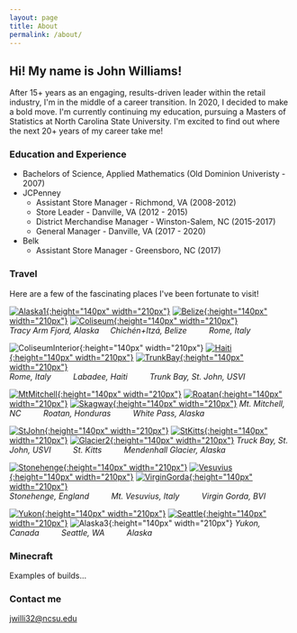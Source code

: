 ```yaml
---
layout: page
title: About
permalink: /about/
---
```


## Hi!  My name is John Williams!

After 15+ years as an engaging, results-driven leader within the retail industry, I'm in the middle of a career transition.  In 2020, I decided to make a bold move.  I'm currently continuing my education, pursuing a Masters of Statistics at North Carolina State University.  I'm excited to find out where the next 20+ years of my career take me!

### Education and Experience

* Bachelors of Science, Applied Mathematics (Old Dominion Univeristy - 2007)
* JCPenney
    - Assistant Store Manager - Richmond, VA (2008-2012)
    - Store Leader - Danville, VA (2012 - 2015)
    - District Merchandise Manager - Winston-Salem, NC (2015-2017)
    - General Manager - Danville, VA (2017 - 2020)
* Belk
    - Assistant Store Manager - Greensboro, NC (2017)

### Travel

Here are a few of the fascinating places I've been fortunate to visit!

[![Alaska1](images/Alaska1.jpg){:height="140px" width="210px"}](https://www.google.com/maps/place/Tracy+Arm/@57.8503894,-133.6521792,10z) [![Belize](images/Belize.jpg){:height="140px" width="210px"}](https://www.google.com/maps/place/Chichén+Itzá/@20.6829614,-88.5746156,4139m) [![Coliseum](images/Coliseum.jpg){:height="140px" width="210px"}](https://www.google.com/maps/place/Colosseum/@41.8902142,12.4900422,17z/)  
*Tracy Arm Fjord, Alaska*&nbsp;&nbsp;&nbsp;&nbsp;&nbsp;*Chichén+Itzá, Belize*&nbsp;&nbsp;&nbsp;&nbsp;&nbsp;&nbsp;&nbsp;&nbsp;&nbsp;&nbsp;*Rome, Italy*    

![ColiseumInterior](images/ColiseumInterior.jpg){:height="140px" width="210px"} [![Haiti](images/Haiti.jpg){:height="140px" width="210px"}](https://www.google.com/maps/place/Labadee+Haïti/@19.7815959,-72.2469786,3210m) [![TrunkBay](images/TrunkBay.jpg){:height="140px" width="210px"}](https://www.google.com/maps/place/Trunk+Bay/@18.3526056,-64.7696255,991m)  
*Rome, Italy*&nbsp;&nbsp;&nbsp;&nbsp;&nbsp;&nbsp;&nbsp;&nbsp;&nbsp;&nbsp;*Labadee, Haiti*&nbsp;&nbsp;&nbsp;&nbsp;&nbsp;&nbsp;&nbsp;&nbsp;&nbsp;&nbsp;*Trunk Bay, St. John, USVI* 

[![MtMitchell](images/MtMitchell.jpg){:height="140px" width="210px"}](https://www.google.com/maps/place/Mt+Mitchell/@35.7646309,-82.2678989,3589m) [![Roatan](images/Roatan.jpg){:height="140px" width="210px"}](https://www.google.com/maps/place/Roatán/@16.3459564,-86.4390788,37032m) [![Skagway](images/Skagway.jpg){:height="140px" width="210px"}](https://www.google.com/maps/place/White+Pass/@59.6209935,-135.0801651,17897m)
*Mt. Mitchell, NC*&nbsp;&nbsp;&nbsp;&nbsp;&nbsp;&nbsp;&nbsp;&nbsp;&nbsp;&nbsp;*Roatan, Honduras*&nbsp;&nbsp;&nbsp;&nbsp;&nbsp;&nbsp;&nbsp;&nbsp;&nbsp;&nbsp;*White Pass, Alaska* 

[![StJohn](images/StJohn.jpg){:height="140px" width="210px"}]((https://www.google.com/maps/place/Trunk+Bay/@18.3526056,-64.7696255,991m)) [![StKitts](images/StKitts.jpg){:height="140px" width="210px"}](https://www.google.com/maps/place/Saint+Kitts/@17.3153726,-62.8828814,67570m) [![Glacier2](images/Glacier2.jpg){:height="140px" width="210px"}](https://www.google.com/maps/place/Mendenhall+Glacier/@58.434765,-134.556738,4631m)
*Truck Bay, St. John, USVI*&nbsp;&nbsp;&nbsp;&nbsp;&nbsp;&nbsp;&nbsp;&nbsp;&nbsp;&nbsp;*St. Kitts*&nbsp;&nbsp;&nbsp;&nbsp;&nbsp;&nbsp;&nbsp;&nbsp;&nbsp;&nbsp;*Mendenhall Glacier, Alaska* 

[![Stonehenge](images/Stonehenge.jpg){:height="140px" width="210px"}](https://www.google.com/maps/place/Stonehenge/@51.178905,-1.8327997,2773m) [![Vesuvius](images/Vesuvius.jpg){:height="140px" width="210px"}](https://www.google.com/maps/place/Mount+Vesuvius/@40.8223812,14.4113962,6695m) [![VirginGorda](images/VirginGorda.jpg){:height="140px" width="210px"}](https://www.google.com/maps/place/The+Baths/@18.430002,-64.446344,2098m)  
*Stonehenge, England*&nbsp;&nbsp;&nbsp;&nbsp;&nbsp;&nbsp;&nbsp;&nbsp;&nbsp;&nbsp;*Mt. Vesuvius, Italy*&nbsp;&nbsp;&nbsp;&nbsp;&nbsp;&nbsp;&nbsp;&nbsp;&nbsp;&nbsp;*Virgin Gorda, BVI* 

[![Yukon](images/Yukon.jpg){:height="140px" width="210px"}](https://www.google.com/maps/place/Yukon+Larger+than+Life+Sign/@59.999337,-134.6668446,1106m) [![Seattle](images/Seattle.jpg){:height="140px" width="210px"}](https://www.google.com/maps/place/Space+Needle/@47.6205063,-122.3514661,745m) ![Alaska3](images/Alaska3.jpg){:height="140px" width="210px"}
*Yukon, Canada*&nbsp;&nbsp;&nbsp;&nbsp;&nbsp;&nbsp;&nbsp;&nbsp;&nbsp;&nbsp;*Seattle, WA*&nbsp;&nbsp;&nbsp;&nbsp;&nbsp;&nbsp;&nbsp;&nbsp;&nbsp;&nbsp;*Alaska* 

### Minecraft

Examples of builds...

### Contact me

[jwilli32@ncsu.edu](mailto:jwilli32@ncsu.edu)
